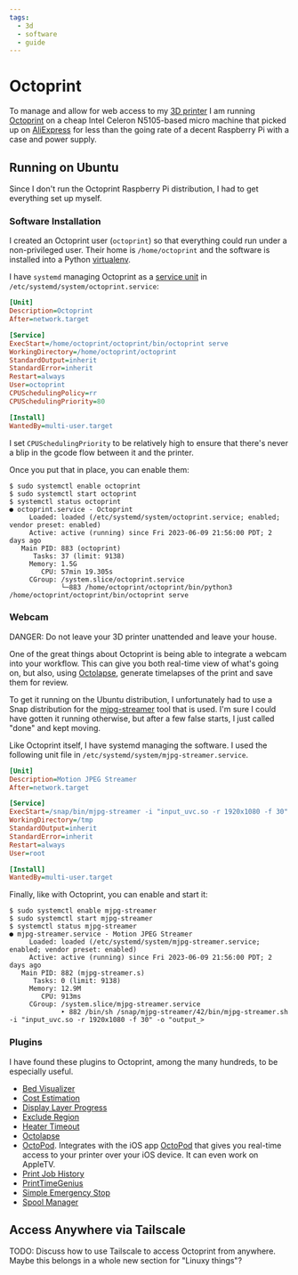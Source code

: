 ```yaml
---
tags:
  - 3d
  - software
  - guide
---
```

# Octoprint

To manage and allow for web access to my [3D printer](prusa.md) I am
running [Octoprint](https://octoprint.org/) on a cheap Intel Celeron N5105-based
micro machine that picked up on
[AliExpress](https://www.aliexpress.us/item/3256802565230576.html) for less than
the going rate of a decent Raspberry Pi with a case and power supply.

## Running on Ubuntu

Since I don't run the Octoprint Raspberry Pi distribution, I had to get
everything set up myself. 

### Software Installation

I created an Octoprint user (`octoprint`) so that everything could run under a
non-privileged user. Their home is `/home/octoprint` and the software is
installed into a Python
[virtualenv](https://docs.python.org/3/library/venv.html). 

I have `systemd` managing Octoprint as a [service
unit](https://www.digitalocean.com/community/tutorials/understanding-systemd-units-and-unit-files)
in `/etc/systemd/system/octoprint.service`:

```ini
[Unit]
Description=Octoprint
After=network.target

[Service]
ExecStart=/home/octoprint/octoprint/bin/octoprint serve
WorkingDirectory=/home/octoprint/octoprint
StandardOutput=inherit
StandardError=inherit
Restart=always
User=octoprint
CPUSchedulingPolicy=rr
CPUSchedulingPriority=80

[Install]
WantedBy=multi-user.target
```

I set `CPUSchedulingPriority` to be relatively high to ensure that there's never
a blip in the gcode flow between it and the printer.

Once you put that in place, you can enable them:

```console
$ sudo systemctl enable octoprint
$ sudo systemctl start octoprint
$ systemctl status octoprint
● octoprint.service - Octoprint
     Loaded: loaded (/etc/systemd/system/octoprint.service; enabled; vendor preset: enabled)
     Active: active (running) since Fri 2023-06-09 21:56:00 PDT; 2 days ago
   Main PID: 883 (octoprint)
      Tasks: 37 (limit: 9138)
     Memory: 1.5G
        CPU: 57min 19.305s
     CGroup: /system.slice/octoprint.service
             └─883 /home/octoprint/octoprint/bin/python3 /home/octoprint/octoprint/bin/octoprint serve
```

### Webcam

DANGER: Do not leave your 3D printer unattended and leave your house. 

One of the great things about Octoprint is being able to integrate a webcam into
your workflow. This can give you both real-time view of what's going on, but
also, using [Octolapse](https://plugins.octoprint.org/plugins/octolapse/),
generate timelapses of the print and save them for review. 

To get it running on the Ubuntu distribution, I unfortunately had to use a Snap
distribution for the [mjpg-streamer](https://snapcraft.io/mjpg-streamer) tool
that is used. I'm sure I could have gotten it running otherwise, but after a few
false starts, I just called "done" and kept moving.

Like Octoprint itself, I have systemd managing the software. I used the
following unit file in `/etc/systemd/system/mjpg-streamer.service`.

```ini
[Unit]
Description=Motion JPEG Streamer
After=network.target

[Service]
ExecStart=/snap/bin/mjpg-streamer -i "input_uvc.so -r 1920x1080 -f 30" -o "output_http.so -w /var/snap/mjpg-streamer/current/www/"
WorkingDirectory=/tmp
StandardOutput=inherit
StandardError=inherit
Restart=always
User=root

[Install]
WantedBy=multi-user.target
```

Finally, like with Octoprint, you can enable and start it:

```console
$ sudo systemctl enable mjpg-streamer
$ sudo systemctl start mjpg-streamer
$ systemctl status mjpg-streamer
● mjpg-streamer.service - Motion JPEG Streamer
     Loaded: loaded (/etc/systemd/system/mjpg-streamer.service; enabled; vendor preset: enabled)
     Active: active (running) since Fri 2023-06-09 21:56:00 PDT; 2 days ago
   Main PID: 882 (mjpg-streamer.s)
      Tasks: 0 (limit: 9138)
     Memory: 12.9M
        CPU: 913ms
     CGroup: /system.slice/mjpg-streamer.service
             ‣ 882 /bin/sh /snap/mjpg-streamer/42/bin/mjpg-streamer.sh -i "input_uvc.so -r 1920x1080 -f 30" -o "output_>
```

### Plugins

I have found these plugins to Octoprint, among the many hundreds, to be
especially useful.

* [Bed Visualizer](https://plugins.octoprint.org/plugins/bedlevelvisualizer/)
* [Cost Estimation](https://plugins.octoprint.org/plugins/costestimation/)
* [Display Layer Progress](https://plugins.octoprint.org/plugins/DisplayLayerProgress/)
* [Exclude Region](https://plugins.octoprint.org/plugins/excluderegion/)
* [Heater Timeout](https://plugins.octoprint.org/plugins/HeaterTimeout/)
* [Octolapse](https://plugins.octoprint.org/plugins/octolapse/)
* [OctoPod](https://plugins.octoprint.org/plugins/octopod/). Integrates with the
  iOS app
  [OctoPod](https://apps.apple.com/us/app/octopod-for-octoprint/id1412557625)
  that gives you real-time access to your printer over your iOS device. It can
  even work on AppleTV.
* [Print Job History](https://plugins.octoprint.org/plugins/PrintJobHistory/)
* [PrintTimeGenius](https://plugins.octoprint.org/plugins/PrintTimeGenius/)
* [Simple Emergency Stop](https://plugins.octoprint.org/plugins/simpleemergencystop/)
* [Spool Manager](https://plugins.octoprint.org/plugins/SpoolManager/)

## Access Anywhere via Tailscale

TODO: Discuss how to use Tailscale to access Octoprint from anywhere.
Maybe this belongs in a whole new section for "Linuxy things"?